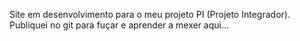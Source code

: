 Site em desenvolvimento para o meu projeto PI (Projeto Integrador).
Publiquei no git para fuçar e aprender a mexer aqui...
